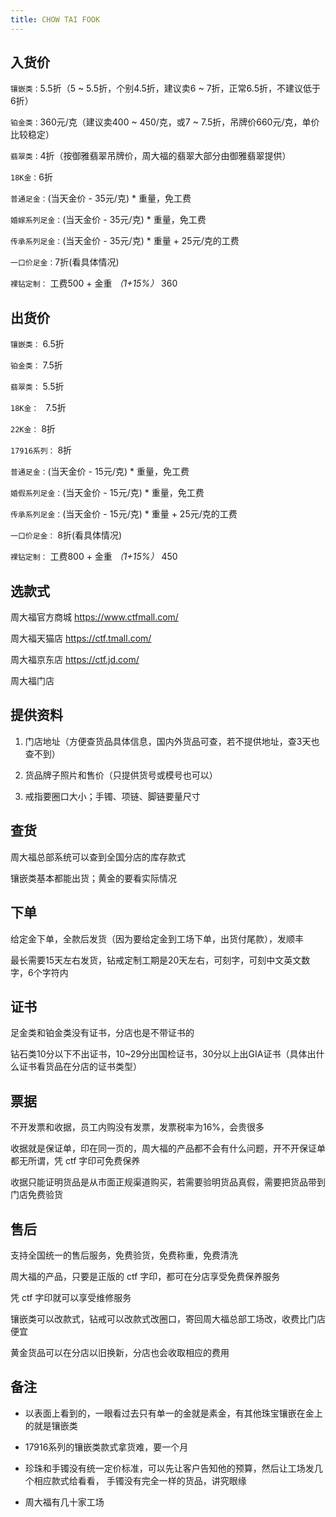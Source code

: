 ```yaml
---
title: CHOW TAI FOOK
---
```


## 入货价

`镶嵌类：`5.5折（5 ~ 5.5折，个别4.5折，建议卖6 ~ 7折，正常6.5折，不建议低于6折）  

`铂金类：`360元/克（建议卖400 ~ 450/克，或7 ~ 7.5折，吊牌价660元/克，单价比较稳定） 

`翡翠类：`4折（按御雅翡翠吊牌价，周大福的翡翠大部分由御雅翡翠提供） 

`18K金：`6折  

`普通足金：`(当天金价 - 35元/克) * 重量，免工费  
 
`婚嫁系列足金：`(当天金价 - 35元/克) * 重量，免工费  
 
`传承系列足金：`(当天金价 - 35元/克) * 重量 + 25元/克的工费  
 
`一口价足金：`7折(看具体情况)    
            
`裸钻定制：` 工费500 + 金重 *（1+15%）* 360


## 出货价

`镶嵌类：` 6.5折  

`铂金类：` 7.5折  

`翡翠类：` 5.5折

`18K金： ` 7.5折  

`22K金：` 8折

`17916系列：` 8折

`普通足金：`(当天金价 - 15元/克) * 重量，免工费

`婚假系列足金：`(当天金价 - 15元/克) * 重量，免工费

`传承系列足金：`(当天金价 - 15元/克) * 重量 + 25元/克的工费

`一口价足金：` 8折(看具体情况)
      
`裸钻定制：` 工费800 + 金重 *（1+15%）* 450        


## 选款式

周大福官方商城 https://www.ctfmall.com/

周大福天猫店 https://ctf.tmall.com/

周大福京东店 https://ctf.jd.com/

周大福门店


## 提供资料

1. 门店地址（方便查货品具体信息，国内外货品可查，若不提供地址，查3天也查不到）

2. 货品牌子照片和售价（只提供货号或模号也可以）

3. 戒指要圈口大小；手镯、项链、脚链要量尺寸


## 查货

周大福总部系统可以查到全国分店的库存款式

镶嵌类基本都能出货；黄金的要看实际情况


## 下单

给定金下单，全款后发货（因为要给定金到工场下单，出货付尾款），发顺丰

最长需要15天左右发货，钻戒定制工期是20天左右，可刻字，可刻中文英文数字，6个字符内


## 证书

足金类和铂金类没有证书，分店也是不带证书的

钻石类10分以下不出证书，10~29分出国检证书，30分以上出GIA证书（具体出什么证书看货品在分店的证书类型）


## 票据

不开发票和收据，员工内购没有发票，发票税率为16%，会贵很多

收据就是保证单，印在同一页的，周大福的产品都不会有什么问题，开不开保证单都无所谓，凭 ctf 字印可免费保养

收据只能证明货品是从市面正规渠道购买，若需要验明货品真假，需要把货品带到门店免费验货


## 售后

支持全国统一的售后服务，免费验货，免费称重，免费清洗

周大福的产品，只要是正版的 ctf 字印，都可在分店享受免费保养服务

凭 ctf 字印就可以享受维修服务

镶嵌类可以改款式，钻戒可以改款式改圈口，寄回周大福总部工场改，收费比门店便宜

黄金货品可以在分店以旧换新，分店也会收取相应的费用


## 备注
- 以表面上看到的，一眼看过去只有单一的金就是素金，有其他珠宝镶嵌在金上的就是镶嵌类

- 17916系列的镶嵌类款式拿货难，要一个月

- 珍珠和手镯没有统一定价标准，可以先让客户告知他的预算，然后让工场发几个相应款式给看看，
  手镯没有完全一样的货品，讲究眼缘
  
- 周大福有几十家工场